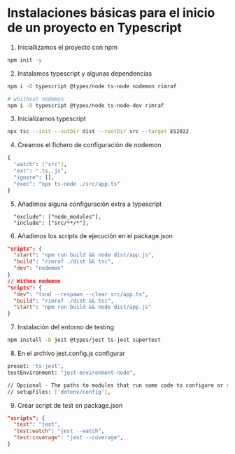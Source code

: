 # Instalaciones básicas para el inicio de un proyecto en Typescript

1. Iniciallizamos el proyecto con npm

```bash
npm init -y
```

2. Instalamos typescript y algunas dependencias

```bash
npm i -D typescript @types/node ts-node nodemon rimraf

# whithout nodemon
npm i -D typescript @types/node ts-node-dev rimraf

```

3. Inicializamos typescript

```bash
npx tsc --init --outDir dist --rootDir src --target ES2022
```

4. Creamos el fichero de configuración de nodemon

```bash
{
  "watch": ["src"],
  "ext": ".ts,.js",
  "ignore": [],
  "exec": "npx ts-node ./src/app.ts"
}
```

5. Añadimos alguna configuración extra a typescript

```
  "exclude": ["node_modules"],
  "include": ["src/**/*"],
```

6. Añadimos los scripts de ejecución en el package.json

```json
"sripts": {
  "start": "npm run build && node dist/app.js",
  "build": "rimraf ./dist && tsc",
  "dev": "nodemon"
}
// Withou nodemon
"sripts": {
  "dev": "tsnd --respawn --clear src/app.ts",
  "build": "rimraf ./dist && tsc",
  "start": "npm run build && node dist/app.js"
}

```

7. Instalación del entorno de testing

```bash
npm install -D jest @types/jest ts-jest supertest
```

8. En el archivo jest.config.js configurar

```bash
preset: 'ts-jest',
testEnvironment: "jest-environment-node",

// Opcional - The paths to modules that run some code to configure or set up the testing environment before each test
// setupFiles: ['dotenv/config'],
```

9. Crear script de test en package.json

```json
"scripts": {
  "test": "jest",
  "test:watch": "jest --watch",
  "test:coverage": "jest --coverage",
}
```
